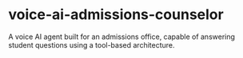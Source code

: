 # voice-ai-admissions-counselor
A voice AI agent built for an admissions office, capable of answering student questions using a tool-based architecture.
